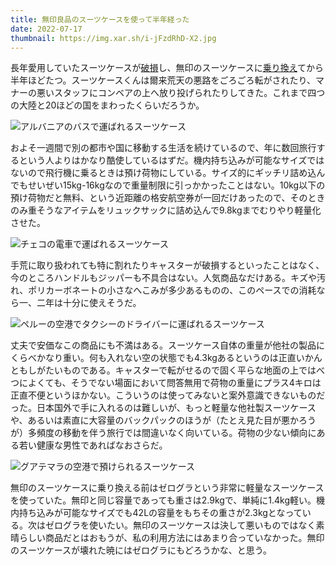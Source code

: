 ```yaml
---
title: 無印良品のスーツケースを使って半年経った
date: 2022-07-17
thumbnail: https://img.xar.sh/i-jFzdRhD-X2.jpg
---
```


長年愛用していたスーツケースが[破損](/post/1638854642/)し、無印のスーツケースに[乗り換え](/post/1641863211/)てから半年ほどたつ。スーツケースくんは爾来荒天の悪路をごろごろ転がされたり、マナーの悪いスタッフにコンベアの上へ放り投げられたりしてきた。これまで四つの大陸と20ほどの国をまわったくらいだろうか。

![アルバニアのバスで運ばれるスーツケース](https://img.xar.sh/i-xkZVWc5-X2.jpg)

およそ一週間で別の都市や国に移動する生活を続けているので、年に数回旅行するという人よりはかなり酷使しているはずだ。機内持ち込みが可能なサイズではないので飛行機に乗るときは預け荷物にしている。サイズ的にギッチリ詰め込んでもせいぜい15kg-16kgなので重量制限に引っかかったことはない。10kg以下の預け荷物だと無料、という近距離の格安航空券が一回だけあったので、そのときのみ重そうなアイテムをリュックサックに詰め込んで9.8kgまでむりやり軽量化させた。

![チェコの電車で運ばれるスーツケース](https://img.xar.sh/i-zP4wFg6-X2.jpg)

手荒に取り扱われても特に割れたりキャスターが破損するといったことはなく、今のところハンドルもジッパーも不具合はない。人気商品なだけある。キズや汚れ、ポリカーボネートの小さなへこみが多少あるものの、このペースでの消耗なら一、二年は十分に使えそうだ。

![ペルーの空港でタクシーのドライバーに運ばれるスーツケース](https://img.xar.sh/i-DJKbpDw-X2.jpg)

丈夫で安価なこの商品にも不満はある。スーツケース自体の重量が他社の製品にくらべかなり重い。何も入れない空の状態でも4.3kgあるというのは正直いかんともしがたいものである。キャスターで転がせるので固く平らな地面の上ではべつによくても、そうでない場面において問答無用で荷物の重量にプラス4キロは正直不便というほかない。こういうのは使ってみないと案外意識できないものだった。日本国外で手に入れるのは難しいが、もっと軽量な他社製スーツケースや、あるいは素直に大容量のバックパックのほうが（たとえ見た目が悪かろうが）多頻度の移動を伴う旅行では間違いなく向いている。荷物の少ない傾向にある若い健康な男性であればなおさらだ。

![グアテマラの空港で預けられるスーツケース](https://img.xar.sh/i-jFzdRhD-X2.jpg)

無印のスーツケースに乗り換える前はゼログラという非常に軽量なスーツケースを使っていた。無印と同じ容量であっても重さは2.9kgで、単純に1.4kg軽い。機内持ち込みが可能なサイズでも42Lの容量をもちその重さが2.3kgとなっている。次はゼログラを使いたい。無印のスーツケースは決して悪いものではなく素晴らしい商品だとはおもうが、私の利用方法にはあまり合っていなかった。無印のスーツケースが壊れた暁にはゼログラにもどろうかな、と思う。
